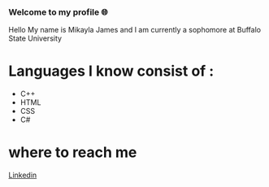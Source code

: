 ### Welcome to my profile 🌐
Hello My name is Mikayla James and  I am  currently a sophomore at Buffalo State University
# Languages I know consist of :
+ C++
+ HTML
+ CSS
+ C#

# where to reach me 
[Linkedin](https://www.linkedin.com/in/mikayla-james-70b832271/)
